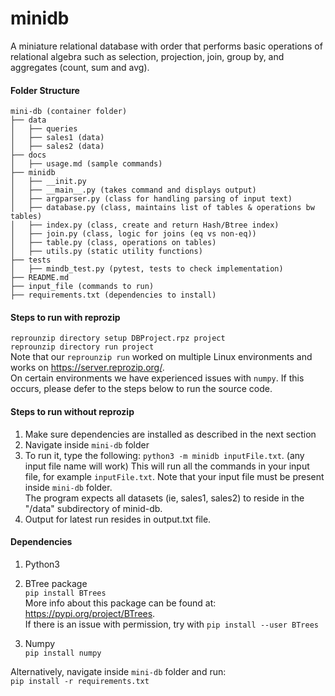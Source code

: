 # minidb
A miniature relational database with order that performs basic operations of relational 
algebra such as selection, projection, join, group by, and aggregates (count, sum and avg).

#### Folder Structure
```
mini-db (container folder)
├── data
│   ├── queries
│   ├── sales1 (data)
│   ├── sales2 (data)
├── docs
│   ├── usage.md (sample commands)
├── minidb
│   ├── __init.py 
│   ├── __main__.py (takes command and displays output)
│   ├── argparser.py (class for handling parsing of input text)
│   ├── database.py (class, maintains list of tables & operations bw tables)
│   ├── index.py (class, create and return Hash/Btree index)
│   ├── join.py (class, logic for joins (eq vs non-eq))
│   ├── table.py (class, operations on tables)
│   ├── utils.py (static utility functions)
├── tests
│   ├── mindb_test.py (pytest, tests to check implementation)
├── README.md
├── input_file (commands to run)
├── requirements.txt (dependencies to install)
```
#### Steps to run with reprozip  
```reprounzip directory setup DBProject.rpz project```  
```reprounzip directory run project```  
Note that our ```reprounzip run``` worked on multiple Linux environments and works on https://server.reprozip.org/.  
On certain environments we have experienced issues with ```numpy```. If this occurs, please defer to the steps below to run the source code.
#### Steps to run without reprozip
1. Make sure dependencies are installed as described in the next section
2. Navigate inside ```mini-db``` folder
3. To run it, type the following:
```python3 -m minidb inputFile.txt```. 
(any input file name will work)
This will run all the commands in your input file, for example ```inputFile.txt```. 
Note that your input file must be present inside ```mini-db``` folder.  
The program expects all datasets (ie, sales1, sales2) to reside in the "/data" subdirectory of minid-db.
4. Output for latest run resides in output.txt file.
#### Dependencies
1. Python3
2. BTree package\
```pip install BTrees```\
More info about this package can be found at: https://pypi.org/project/BTrees. \
If there is an issue with permission, try with ```pip install --user BTrees```

3. Numpy\
```pip install numpy```

Alternatively, navigate inside ```mini-db``` folder and run:\
```pip install -r requirements.txt```
